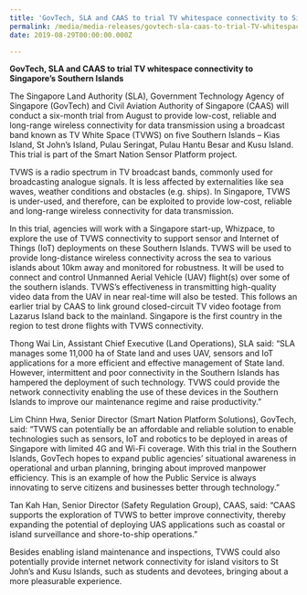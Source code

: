 ```yaml
---
title: 'GovTech, SLA and CAAS to trial TV whitespace connectivity to Singapore’s Southern Islands'
permalink: /media/media-releases/govtech-sla-caas-to-trial-TV-whitespace-connectivity
date: 2019-08-29T00:00:00.000Z

---
```



**GovTech, SLA and CAAS to trial TV whitespace connectivity to Singapore’s Southern Islands**

The Singapore Land Authority (SLA), Government Technology Agency of Singapore (GovTech) and Civil Aviation Authority of Singapore (CAAS) will conduct a six-month trial from August to provide low-cost, reliable and long-range wireless connectivity for data transmission using a broadcast band known as TV White Space (TVWS) on five Southern Islands – Kias Island, St John’s Island, Pulau Seringat, Pulau Hantu Besar and Kusu Island. This trial is part of the Smart Nation Sensor Platform project.  

TVWS is a radio spectrum in TV broadcast bands, commonly used for broadcasting analogue signals.  It is less affected by externalities like sea waves, weather conditions and obstacles (e.g. ships). In Singapore, TVWS is under-used, and therefore, can be exploited to provide low-cost, reliable and long-range wireless connectivity for data transmission.  

In this trial, agencies will work with a Singapore start-up, Whizpace, to explore the use of TVWS connectivity to support sensor and Internet of Things (IoT) deployments on these Southern Islands.  TVWS will be used to provide long-distance wireless connectivity across the sea to various islands about 10km away and monitored for robustness. It will be used to connect and control Unmanned Aerial Vehicle (UAV) flight(s) over some of the southern islands. TVWS’s effectiveness in transmitting high-quality video data from the UAV in near real-time will also be tested. This follows an earlier trial by CAAS to link ground closed-circuit TV video footage from Lazarus Island back to the mainland. Singapore is the first country in the region to test drone flights with TVWS connectivity. 

Thong Wai Lin, Assistant Chief Executive (Land Operations), SLA said: “SLA manages some 11,000 ha of State land and uses UAV, sensors and IoT applications for a more efficient and effective management of State land. However, intermittent and poor connectivity in the Southern Islands has hampered the deployment of such technology. TVWS could provide the network connectivity enabling the use of these devices in the Southern Islands to improve our maintenance regime and raise productivity.”
 
Lim Chinn Hwa, Senior Director (Smart Nation Platform Solutions), GovTech, said: “TVWS can potentially be an affordable and reliable solution to enable technologies such as sensors, IoT and robotics to be deployed in areas of Singapore with limited 4G and Wi-Fi coverage. With this trial in the Southern Islands, GovTech hopes to expand public agencies’ situational awareness in operational and urban planning, bringing about improved manpower efficiency. This is an example of how the Public Service is always innovating to serve citizens and businesses better through technology.”

Tan Kah Han, Senior Director (Safety Regulation Group), CAAS, said: “CAAS supports the exploration of TVWS to better improve connectivity, thereby expanding the potential of deploying UAS applications such as coastal or island surveillance and shore-to-ship operations.” 

Besides enabling island maintenance and inspections, TVWS could also potentially provide internet network connectivity for island visitors to St John’s and Kusu Islands, such as students and devotees, bringing about a more pleasurable experience.  

